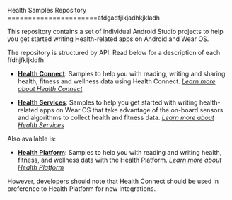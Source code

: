 Health Samples Repository
======================afdgadfjlkjadhkjkladh

This repository contains a set of individual Android Studio projects to help you get started writing Health-related apps on Android and Wear OS.

The repository is structured by API. Read below for a description of each
ffdhjfkljkldfh
-   **[Health Connect][health-connect-samples]**: Samples to help you with reading, writing and sharing health, fitness and wellness data using Health Connect. *[Learn more about Health Connect][health-connect-dac]*

-   **[Health Services][health-services-samples]**: Samples to help you get started with writing health-related apps on Wear OS that take advantage of the on-board sensors and algorithms to collect health and fitness data. *[Learn more about Health Services][health-services-dac]*

Also available is:

-   **[Health Platform][health-platform-v1-samples]**: Samples to help you with reading and writing health, fitness, and wellness data with the Health Platform. *[Learn more about Health Platform][health-platform-v1-dac]*

However, developers should note that Health Connect should be used in preference to Health Platform for new integrations.

[health-connect-dac]: https://developer.android.com/health-connect
[health-connect-samples]: health-connect/
[health-platform-v1-dac]: https://developer.android.com/training/wearables/health-services/health-platform
[health-platform-v1-samples]: health-platform-v1/
[health-services-dac]: https://developer.android.com/training/wearables/health-services
[health-services-samples]: health-services/
